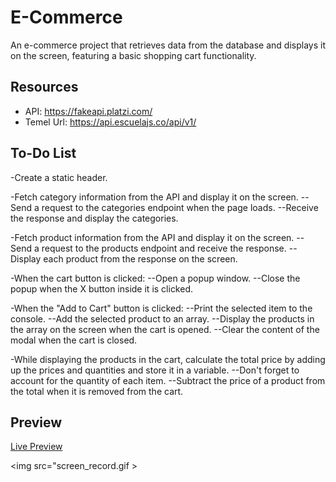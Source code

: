 # E-Commerce

An e-commerce project that retrieves data from the database and displays it on the screen, featuring a basic shopping cart functionality.
## Resources

- API: https://fakeapi.platzi.com/
- Temel Url: https://api.escuelajs.co/api/v1/

## To-Do List

-Create a static header.

-Fetch category information from the API and display it on the screen.
--Send a request to the categories endpoint when the page loads.
--Receive the response and display the categories.

-Fetch product information from the API and display it on the screen.
--Send a request to the products endpoint and receive the response.
--Display each product from the response on the screen.

-When the cart button is clicked:
--Open a popup window.
--Close the popup when the X button inside it is clicked.

-When the "Add to Cart" button is clicked:
--Print the selected item to the console.
--Add the selected product to an array.
--Display the products in the array on the screen when the cart is opened.
--Clear the content of the modal when the cart is closed.

-While displaying the products in the cart, calculate the total price by adding up the prices and quantities and store it in a variable.
--Don't forget to account for the quantity of each item.
--Subtract the price of a product from the total when it is removed from the cart.

## Preview

[Live Preview](screen_record.gif)

<img src="screen_record.gif >
